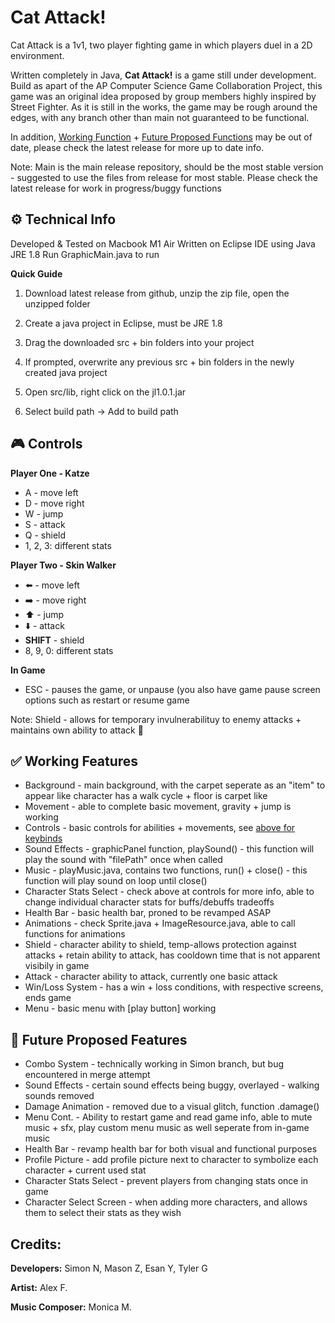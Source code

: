 # Cat Attack!
Cat Attack is a 1v1, two player fighting game in which players duel in a 2D environment. 

Written completely in Java, **Cat Attack!** is a game still under development. Build as apart of the AP Computer Science Game Collaboration Project, this game was an original idea proposed by group members highly inspired by Street Fighter. 
As it is still in the works, the game may be rough around the edges, with any branch other than main not guaranteed to be functional. 

In addition, [Working Function](https://github.com/EmperorMurfy/Cat_Attack/tree/main?tab=readme-ov-file#-working-features) + [Future Proposed Functions](https://github.com/EmperorMurfy/Cat_Attack/tree/main?tab=readme-ov-file#-working-features) may be out of date, please check the latest release for more up to date info. 

Note: Main is the main release repository, should be the most stable version - suggested to use the files from release for most stable. 
Please check the latest release for work in progress/buggy functions

## ⚙️ Technical Info
Developed & Tested on Macbook M1 Air 
Written on Eclipse IDE using Java JRE 1.8
Run GraphicMain.java to run

**Quick Guide**
1) Download latest release from github, unzip the zip file, open the unzipped folder

2) Create a java project in Eclipse, must be JRE 1.8

3) Drag the downloaded src + bin folders into your project

4) If prompted, overwrite any previous src + bin folders in the newly created java project

5) Open src/lib, right click on the jl1.0.1.jar

6) Select build path -> Add to build path 

## 🎮 Controls 
**Player One - Katze** 
* A - move left
* D - move right 
* W - jump
* S - attack
* Q - shield 
* 1, 2, 3: different stats

**Player Two - Skin Walker**
* ⬅️ - move left
* ➡️ - move right
* ⬆️ - jump
* ⬇️ - attack
* **SHIFT** - shield
* 8, 9, 0: different stats

**In Game**
* ESC - pauses the game, or unpause (you also have game pause screen options such as restart or resume game

Note: Shield - allows for temporary invulnerabilituy to enemy attacks + maintains own ability to attack 

## ✅ Working Features
* Background - main background, with the carpet seperate as an "item" to appear like character has a walk cycle + floor is carpet like
* Movement - able to complete basic movement, gravity + jump is working
* Controls - basic controls for abilities + movements, see [above for keybinds](https://github.com/EmperorMurfy/Cat_Attack/tree/main?tab=readme-ov-file#-controls)
* Sound Effects - graphicPanel function, playSound() - this function will play the sound with "filePath" once when called
* Music - playMusic.java, contains two functions, run() + close() - this function will play sound on loop until close()
* Character Stats Select - check above at controls for more info, able to change individual character stats for buffs/debuffs tradeoffs
* Health Bar - basic health bar, proned to be revamped ASAP
* Animations - check Sprite.java + ImageResource.java, able to call functions for animations 
* Shield - character ability to shield, temp-allows protection against attacks + retain ability to attack, has cooldown time that is not apparent visibily in game
* Attack - character ability to attack, currently one basic attack
* Win/Loss System - has a win + loss conditions, with respective screens, ends game
* Menu - basic menu with [play button] working 



## 🔮 Future Proposed Features
* Combo System - technically working in Simon branch, but bug encountered in merge attempt
* Sound Effects - certain sound effects being buggy, overlayed - walking sounds removed
* Damage Animation - removed due to a visual glitch, function .damage() 
* Menu Cont. - Ability to restart game and read game info, able to mute music + sfx, play custom menu music as well seperate from in-game music
* Health Bar - revamp health bar for both visual and functional purposes
* Profile Picture - add profile picture next to character to symbolize each character + current used stat
* Character Stats Select - prevent players from changing stats once in game 
* Character Select Screen - when adding more characters, and allows them to select their stats as they wish








## Credits:

**Developers:**
Simon N, Mason Z, Esan Y, Tyler G

**Artist:**
Alex F.

**Music Composer:**
Monica M.





